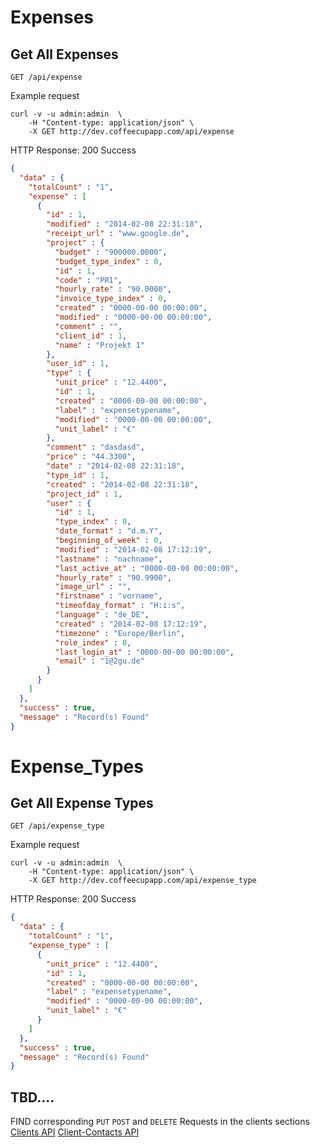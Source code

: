 # Expenses

## Get All Expenses

`GET /api/expense`

Example request

```shell
curl -v -u admin:admin  \
	-H "Content-type: application/json" \
	-X GET http://dev.coffeecupapp.com/api/expense
```

HTTP Response: 200 Success

```json
{
  "data" : {
    "totalCount" : "1",
    "expense" : [
      {
        "id" : 1,
        "modified" : "2014-02-08 22:31:18",
        "receipt_url" : "www.google.de",
        "project" : {
          "budget" : "900000.0000",
          "budget_type_index" : 0,
          "id" : 1,
          "code" : "PR1",
          "hourly_rate" : "90.0000",
          "invoice_type_index" : 0,
          "created" : "0000-00-00 00:00:00",
          "modified" : "0000-00-00 00:00:00",
          "comment" : "",
          "client_id" : 1,
          "name" : "Projekt 1"
        },
        "user_id" : 1,
        "type" : {
          "unit_price" : "12.4400",
          "id" : 1,
          "created" : "0000-00-00 00:00:00",
          "label" : "expensetypename",
          "modified" : "0000-00-00 00:00:00",
          "unit_label" : "€"
        },
        "comment" : "dasdasd",
        "price" : "44.3300",
        "date" : "2014-02-08 22:31:18",
        "type_id" : 1,
        "created" : "2014-02-08 22:31:18",
        "project_id" : 1,
        "user" : {
          "id" : 1,
          "type_index" : 0,
          "date_format" : "d.m.Y",
          "beginning_of_week" : 0,
          "modified" : "2014-02-08 17:12:19",
          "lastname" : "nachname",
          "last_active_at" : "0000-00-00 00:00:00",
          "hourly_rate" : "90.9900",
          "image_url" : "",
          "firstname" : "vorname",
          "timeofday_format" : "H:i:s",
          "language" : "de_DE",
          "created" : "2014-02-08 17:12:19",
          "timezone" : "Europe/Berlin",
          "role_index" : 0,
          "last_login_at" : "0000-00-00 00:00:00",
          "email" : "1@2gu.de"
        }
      }
    ]
  },
  "success" : true,
  "message" : "Record(s) Found"
}
```


# Expense_Types

## Get All Expense Types

`GET /api/expense_type`

Example request

```shell
curl -v -u admin:admin  \
	-H "Content-type: application/json" \
	-X GET http://dev.coffeecupapp.com/api/expense_type
```

HTTP Response: 200 Success

```json
{
  "data" : {
    "totalCount" : "1",
    "expense_type" : [
      {
        "unit_price" : "12.4400",
        "id" : 1,
        "created" : "0000-00-00 00:00:00",
        "label" : "expensetypename",
        "modified" : "0000-00-00 00:00:00",
        "unit_label" : "€"
      }
    ]
  },
  "success" : true,
  "message" : "Record(s) Found"
}
```


## TBD....
FIND corresponding `PUT` `POST` and `DELETE` Requests in the clients sections
 [Clients API](http://git.reppa.net/coffeecup/api_docs/blob/master/Sections/Clients.md)
 [Client-Contacts API](http://git.reppa.net/coffeecup/api_docs/blob/master/Sections/Clients%20Contacts.md)